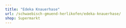 ```yaml
---
title: "Edeka Knauerhase"
url: /schwaebisch-gmuend-herlikofen/edeka-knauerhase/
shop: Supermarkt
---
```

